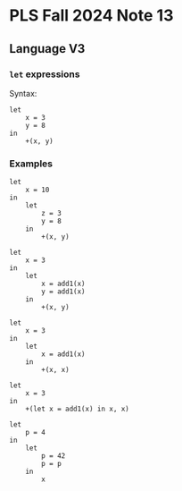 # PLS Fall 2024 Note 13

## Language V3

### `let` expressions

Syntax:

```
let
    x = 3
    y = 8
in
    +(x, y)
```

### Examples

```
let
    x = 10
in
    let
        z = 3
        y = 8
    in
        +(x, y)
```

```
let
    x = 3
in
    let
        x = add1(x)
        y = add1(x)
    in
        +(x, y)
```

```
let
    x = 3
in
    let
        x = add1(x)
    in
        +(x, x)
```

```
let
    x = 3
in
    +(let x = add1(x) in x, x)
```

```
let
    p = 4
in
    let
        p = 42
        p = p
    in
        x
```
